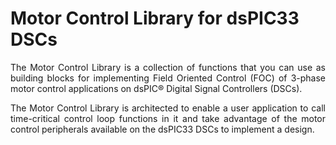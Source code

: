 # Motor Control Library for dsPIC33 DSCs
<p style='text-align: justify;'>The Motor Control Library is a collection of functions that you can use as building blocks for implementing Field Oriented Control (FOC) of 3-phase motor control applications on dsPIC® Digital Signal Controllers (DSCs).</p>
<p style='text-align: justify;'>
The Motor Control Library is architected to enable a user application to call time-critical control loop functions in it and take advantage of the motor control peripherals available on the dsPIC33 DSCs to implement a design.</p>